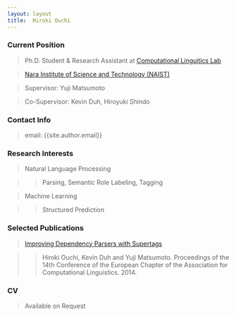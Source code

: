 ```yaml
---
layout: layout
title:  Hiroki Ouchi
---
```

### Current Position

> Ph.D. Student & Research Assistant at [Computational Linguitics Lab][1]

> [Nara Institute of Science and Technology (NAIST)][2]

> Supervisor: Yuji Matsumoto

> Co-Supervisor: Kevin Duh, Hiroyuki Shindo

### Contact Info

> email: {{site.author.email}}

### Research Interests

> Natural Language Processing

>> Parsing, Semantic Role Labeling, Tagging

> Machine Learning

>> Structured Prediction

### Selected Publications

> [Improving Dependency Parsers with Supertags][3]

>> Hiroki Ouchi, Kevin Duh and Yuji Matsumoto. Proceedings of the 14th Conference of the European Chapter of the Association for Computational Linguistics. 2014.

### CV

> Available on Request

[1]: http://cl.naist.jp/index.php
[2]: http://www.naist.jp/index_j.html
[3]: https://scholar.google.co.jp/scholar?q=Improving+dependency+parsers+with+supertags&btnG=&hl=ja&as_sdt=0%2C5
